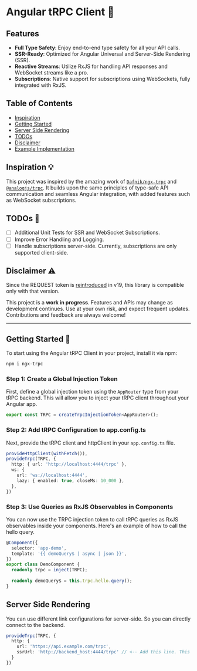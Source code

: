 # Angular tRPC Client 🚀

## Features
- **Full Type Safety**: Enjoy end-to-end type safety for all your API calls.
- **SSR-Ready**: Optimized for Angular Universal and Server-Side Rendering (SSR).
- **Reactive Streams**: Utilize RxJS for handling API responses and WebSocket streams like a pro.
- **Subscriptions**: Native support for subscriptions using WebSockets, fully integrated with RxJS.


## Table of Contents
- [Inspiration](#inspiration-)
- [Getting Started](#getting-started-)
- [Server Side Rendering](#server-side-rendering)
- [TODOs](#todos-)
- [Disclaimer](#disclaimer-)
- [Example Implementation](https://github.com/lennybakkalian/ngx-trpc/tree/main/projects/example)

## Inspiration 💡

This project was inspired by the amazing work of [`Dafnik/ngx-trpc`](https://github.com/Dafnik/ngx-trpc) and [`@analogjs/trpc`](https://github.com/analogjs/analog/tree/main/packages/trpc). It builds upon the same principles of type-safe API communication and seamless Angular integration, with added features such as WebSocket subscriptions.

## TODOs 📝

- [ ] Additional Unit Tests for SSR and WebSocket Subscriptions.
- [ ] Improve Error Handling and Logging.
- [ ] Handle subscriptions server-side. Currently, subscriptions are only supported client-side.

## Disclaimer ⚠️

Since the REQUEST token is [reintroduced](https://github.com/angular/angular-cli/pull/28463) in v19, this library is compatible only with that version.

This project is a **work in progress**. Features and APIs may change as development continues. Use at your own risk, and expect frequent updates. Contributions and feedback are always welcome!

---

## Getting Started 🚀

To start using the Angular tRPC Client in your project, install it via npm:

```bash
npm i ngx-trpc
```

### Step 1: Create a Global Injection Token

First, define a global injection token using the `AppRouter` type from your tRPC backend. This will allow you to inject your tRPC client throughout your Angular app.

```typescript
export const TRPC = createTrpcInjectionToken<AppRouter>();
```

### Step 2: Add tRPC Configuration to app.config.ts
Next, provide the tRPC client and httpClient in your `app.config.ts` file.
```typescript
provideHttpClient(withFetch()),
provideTrpc(TRPC, {
  http: { url: 'http://localhost:4444/trpc' },
  ws: {
    url: 'ws://localhost:4444',
    lazy: { enabled: true, closeMs: 10_000 },
  },
})
```

### Step 3: Use Queries as RxJS Observables in Components
You can now use the TRPC injection token to call tRPC queries as RxJS observables inside your components. Here's an example of how to call the hello query.
```typescript
@Component({
  selector: 'app-demo',
  template: '{{ demoQuery$ | async | json }}',
})
export class DemoComponent {
  readonly trpc = inject(TRPC);
  
  readonly demoQuery$ = this.trpc.hello.query();
}
```

## Server Side Rendering
You can use different link configurations for server-side. So you can directly connect to the backend.
```typescript
provideTrpc(TRPC, {
  http: {
    url: 'https://api.example.com/trpc',
    ssrUrl: 'http://backend_host:4444/trpc' // <-- Add this line. This host will be used on the server
  }
})
```
